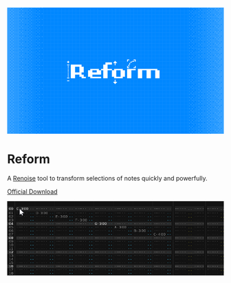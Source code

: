 ![Reform Art-Big](Artwork/Art-Big.png)

# Reform
A [Renoise](https://www.renoise.com/) tool to transform selections of notes quickly and powerfully.

[Official Download](https://www.renoise.com/tools/reform)

![Reform Demo](Artwork/reform-demo.apng)